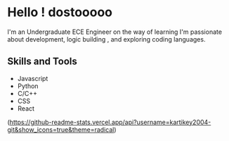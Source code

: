# Hello ! dostooooo

I'm an Undergraduate ECE Engineer on the way of learning
I'm passionate about development, logic building , and exploring coding languages. 


## Skills and Tools

- Javascript
- Python
- C/C++
- CSS
- React


(https://github-readme-stats.vercel.app/api?username=kartikey2004-git&show_icons=true&theme=radical)
